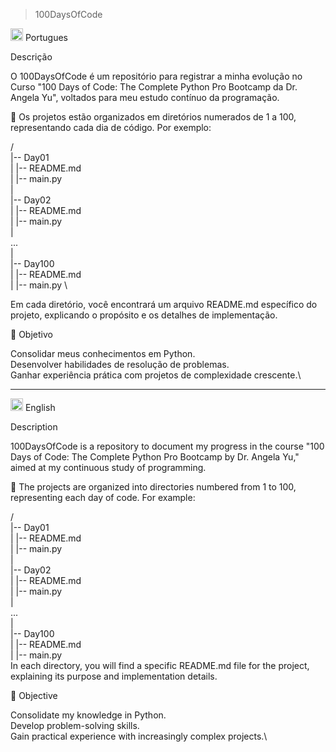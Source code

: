 >100DaysOfCode 

<img src="https://images.emojiterra.com/google/noto-emoji/unicode-15.1/color/svg/1f1e7-1f1f7.svg" width="20" /> Portugues 

Descrição 

 O 100DaysOfCode é um repositório para registrar a minha evolução no Curso "100 Days of Code: The Complete Python Pro Bootcamp da  Dr. Angela Yu", voltados para meu estudo contínuo da programação. 

 :file_folder: Os projetos estão organizados em diretórios numerados de 1 a 100, representando cada dia de código. Por exemplo:

/\
|-- Day01 \
|   |-- README.md \
|   |-- main.py \
| \
|-- Day02 \
|   |-- README.md \
|   |-- main.py \
|\
... \
| \
|-- Day100 \
|   |-- README.md \
|   |-- main.py \

Em cada diretório, você encontrará um arquivo README.md específico do projeto, explicando o propósito e os detalhes de implementação.

:dart: Objetivo 

Consolidar meus conhecimentos em Python.\
Desenvolver habilidades de resolução de problemas.\
Ganhar experiência prática com projetos de complexidade crescente.\

---

<img src="https://images.emojiterra.com/google/noto-emoji/unicode-15.1/color/svg/1f1fa-1f1f8.svg" width="20" /> English 

Description 

100DaysOfCode is a repository to document my progress in the course "100 Days of Code: The Complete Python Pro Bootcamp by Dr. Angela Yu," aimed at my continuous study of programming.

:file_folder: The projects are organized into directories numbered from 1 to 100, representing each day of code. For example: 

/\
|-- Day01 \
|   |-- README.md \
|   |-- main.py \
| \
|-- Day02 \
|   |-- README.md \
|   |-- main.py \
|\
... \
| \
|-- Day100 \
|   |-- README.md \
|   |-- main.py \
In each directory, you will find a specific README.md file for the project, explaining its purpose and implementation details.

:dart: Objective 

Consolidate my knowledge in Python.\
Develop problem-solving skills.\
Gain practical experience with increasingly complex projects.\
